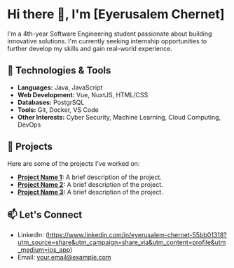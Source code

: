 # Hi there 👋, I'm [Eyerusalem Chernet]

I'm a 4th-year Software Engineering student passionate about building innovative solutions. I'm currently seeking internship opportunities to further develop my skills and gain real-world experience.

## 🔧 Technologies & Tools
- **Languages:** Java, JavaScript
- **Web Development:** Vue, NuxtJS, HTML/CSS
- **Databases:** PostgrSQL
- **Tools:** Git, Docker, VS Code
- **Other Interests:** Cyber Security, Machine Learning, Cloud Computing, DevOps

## 🚀 Projects
Here are some of the projects I've worked on:
- **[Project Name 1](link-to-repo):** A brief description of the project.
- **[Project Name 2](link-to-repo):** A brief description of the project.
- **[Project Name 3](link-to-repo):** A brief description of the project.

## 📫 Let's Connect
- LinkedIn: (https://www.linkedin.com/in/eyerusalem-chernet-55bb01318?utm_source=share&utm_campaign=share_via&utm_content=profile&utm_medium=ios_app)
- Email: your.email@example.com



